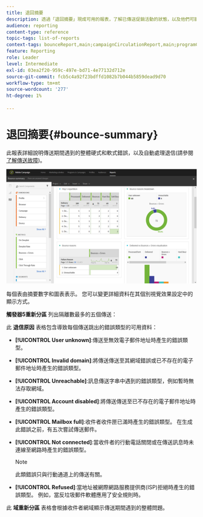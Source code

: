 ```yaml
---
title: 退回摘要
description: 透過「退回摘要」現成可用的報表，了解已傳送促銷活動的狀態，以及他們可能遇到的錯誤。
audience: reporting
content-type: reference
topic-tags: list-of-reports
context-tags: bounceReport,main;campaignCirculationReport,main;programCirculationReport,main
feature: Reporting
role: Leader
level: Intermediate
exl-id: 03ea2f20-959c-497e-bd71-4e77132d712e
source-git-commit: fcb5c4a92f23bdffd1082b7b044b5859dead9d70
workflow-type: tm+mt
source-wordcount: '277'
ht-degree: 1%

---
```


# 退回摘要{#bounce-summary}

此報表詳細說明傳送期間遇到的整體硬式和軟式錯誤，以及自動處理退信(請參閱 [了解傳送故障](../../sending/using/understanding-delivery-failures.md))。

![](assets/campaign_reports_bounces.png)

每個表由摘要數字和圖表表示。 您可以變更詳細資料在其個別視覺效果設定中的顯示方式。

**觸發器5重新分區** 列出隔離數最多的五個傳送：

此 **退信原因** 表格包含導致每個傳送跳出的錯誤類型的可用資料：

* **[!UICONTROL User unknown]**:傳送至無效電子郵件地址時產生的錯誤類型。
* **[!UICONTROL Invalid domain]**:將傳送傳送至其網域錯誤或已不存在的電子郵件地址時產生的錯誤類型。
* **[!UICONTROL Unreachable]**:訊息傳送字串中遇到的錯誤類型，例如暫時無法存取網域。
* **[!UICONTROL Account disabled]**:將傳送傳送至已不存在的電子郵件地址時產生的錯誤類型。
* **[!UICONTROL Mailbox full]**:收件者收件匣已滿時產生的錯誤類型。 在生成此錯誤之前，有五次嘗試傳送郵件。
* **[!UICONTROL Not connected]**:當收件者的行動電話關閉或在傳送訊息時未連線至網路時產生的錯誤類型。

   >[!NOTE]
   >
   >此類錯誤只與行動通道上的傳送有關。

* **[!UICONTROL Refused]**:當地址被網際網路服務提供商(ISP)拒絕時產生的錯誤類型。 例如，當反垃圾郵件軟體應用了安全規則時。

此 **域重新分區** 表格會根據收件者網域顯示傳送期間遇到的整體問題。
